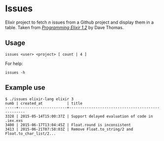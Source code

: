 # Issues

Elixir project to fetch _n_ issues from a Github project and display them in a table. Taken from [_Programming Elixir 1.2_](https://pragprog.com/book/elixir12/programming-elixir-1-2) by Dave Thomas.

## Usage

```
issues <user> <project> [ count | 4 ]
```

For help:
```
issues -h
```

## Example use
```
$ ./issues elixir-lang elixir 3
numb | created_at           | title
-----+----------------------+--------------------------------------------------
3328 | 2015-05-14T15:00:37Z | Support delayed evaluation of code in .iex.exs
3400 | 2015-06-17T13:04:45Z | Float.round is inconsistent
3413 | 2015-06-21T07:58:03Z | Remove Float.to_string/2 and Float.to_char_list/2...
```
